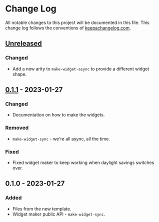 # Change Log
All notable changes to this project will be documented in this file. This change log follows the conventions of [keepachangelog.com](http://keepachangelog.com/).

## [Unreleased]
### Changed
- Add a new arity to `make-widget-async` to provide a different widget shape.

## [0.1.1] - 2023-01-27
### Changed
- Documentation on how to make the widgets.

### Removed
- `make-widget-sync` - we're all async, all the time.

### Fixed
- Fixed widget maker to keep working when daylight savings switches over.

## 0.1.0 - 2023-01-27
### Added
- Files from the new template.
- Widget maker public API - `make-widget-sync`.

[Unreleased]: https://github.com/your-name/clobar/compare/0.1.1...HEAD
[0.1.1]: https://github.com/your-name/clobar/compare/0.1.0...0.1.1
